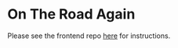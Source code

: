 # On The Road Again

Please see the frontend repo [here](https://github.com/luzybry94/On-The-Road-Again-Frontend) for instructions.

